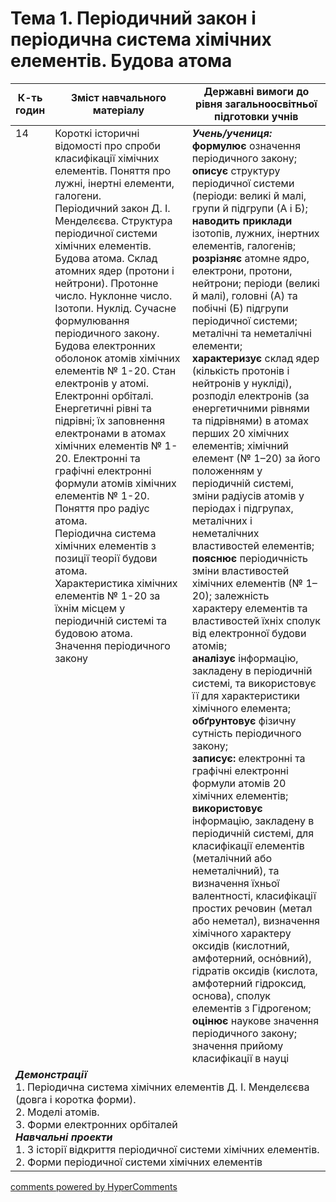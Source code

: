 <div id="hypercomments_widget" class="js-hypercomments-widget invisible"></div>

# Тема 1. Періодичний закон і періодична система хімічних елементів. Будова атома

<table>
  <tr>
    <td width="10%" align="center"><b>К-ть годин</b></td>
    <td width="45%" align="center"><b>Зміст навчального матеріалу</b></td>
    <td width="45%" align="center"><b>Державні вимоги до рівня загальноосвітньої підготовки учнів</b></td>
  </tr>
<tbody>
  <tr>
<td width="10%" style="vertical-align:top !important;">14</td>
    <td width="45%" style="vertical-align:top !important;">
Короткі історичні відомості про спроби класифікації хімічних елементів. Поняття про лужні, інертні елементи, галогени. <br>Періодичний закон Д. І. Менделєєва. Структура періодичної системи хімічних елементів.<br>
Будова атома. Склад атомних ядер (протони і нейтрони). Протонне число. Нуклонне число. Ізотопи. Нуклід. Сучасне формулювання періодичного закону.<br>
Будова електронних оболонок атомів хімічних елементів № 1-20. Стан електронів у атомі. Електронні орбіталі. Енергетичні рівні та підрівні; їх заповнення електронами в атомах хімічних елементів № 1-20. Електронні та графічні електронні формули атомів хімічних елементів № 1-20. Поняття про радіус атома.<br>
Періодична система хімічних елементів з позиції теорії будови атома.<br>
Характеристика хімічних елементів № 1-20 за їхнім місцем у періодичній системі та будовою атома.<br>
Значення періодичного закону
</td>
    <td width="45%" style="vertical-align:top !important;">
<i><b>Учень/учениця:</b></i><br>
<b>формулює</b> означення періодичного закону;<br>
<b>описує</b> структуру періодичної системи (періоди: великі й малі, групи й підгрупи (А і Б);<br>
<b>наводить приклади</b> ізотопів, лужних, інертних елементів, галогенів;<br>
<b>розрізняє</b> атомне ядро, електрони, протони, нейтрони; періоди (великі й малі), головні (А) та побічні (Б) підгрупи періодичної системи; металічні та неметалічні елементи;<br>
<b>характеризує</b> склад ядер (кількість протонів і нейтронів у нукліді), розподіл електронів (за енергетичними рівнями та підрівнями) в атомах перших 20 хімічних елементів; хімічний елемент (№ 1–20) за його положенням у періодичній системі, зміни радіусів атомів у періодах і підгрупах, металічних і неметалічних властивостей елементів;<br>
<b>пояснює</b> періодичність зміни властивостей хімічних елементів (№ 1–20); залежність характеру елементів та властивостей їхніх сполук від електронної будови атомів;<br>
<b>аналізує</b> інформацію, закладену в періодичній системі, та використовує її для характеристики хімічного елемента;<br>
<b>обґрунтовує</b> фізичну сутність періодичного закону;<br>
<b>записує:</b> електронні та графічні електронні формули атомів 20 хімічних елементів;<br>
<b>використовує</b> інформацію, закладену в періодичній системі, для класифікації елементів (металічний або неметалічний), та визначення їхньої валентності, класифікації простих речовин (метал або неметал), визначення хімічного характеру оксидів (кислотний, амфотерний, оснόвний), гідратів оксидів (кислота, амфотерний гідроксид, основа), сполук елементів з Гідрогеном;<br>
<b>оцінює</b> наукове значення періодичного закону; значення прийому класифікації в науці
</td>
  </tr>
    <tr>
    <td width="45%" style="vertical-align:top !important;" colspan="3">
<b><i>Демонстрації</i></b><br>
1.  Періодична система хімічних елементів Д. І. Менделєєва (довга і коротка форми).<br>
2.  Моделі атомів.<br>
3.  Форми електронних орбіталей<br> 
<b><i>Навчальні проекти</i></b><br>
1. З історії відкриття періодичної системи хімічних елементів.<br>
2. Форми періодичної системи хімічних елементів
</td>
  </tr>
</tbody>
</table>

<div class="js-hypercomments-container">
<a href="http://hypercomments.com" class="hc-link" title="comments widget">comments powered by HyperComments</a>
</div>